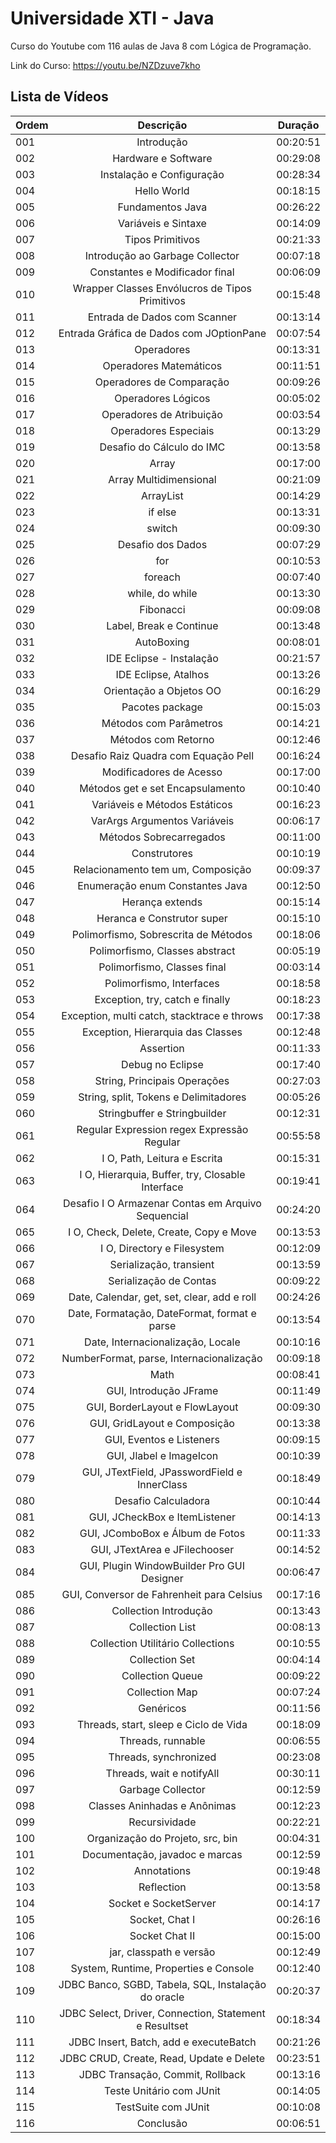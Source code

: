 # Universidade XTI - Java

Curso do Youtube com 116 aulas de Java 8 com Lógica de Programação.

Link do Curso: https://youtu.be/NZDzuve7kho

## Lista de Vídeos
 
| Ordem         | Descrição | Duração |
| ------------- |:-------------:|:-------------:|
|	001	|	Introdução	|	00:20:51	|	
|	002	|	Hardware e Software	|	00:29:08	|	
|	003	|	Instalação e Configuração	|	00:28:34	|	
|	004	|	Hello World       	|	00:18:15	|	
|	005	|	Fundamentos Java	|	00:26:22	|	
|	006	|	Variáveis e Sintaxe	|	00:14:09	|	
|	007	|	Tipos Primitivos	|	00:21:33	|	
|	008	|	Introdução ao Garbage Collector	|	00:07:18	|	
|	009	|	Constantes e Modificador final	|	00:06:09	|	
|	010	|	Wrapper Classes Envólucros de Tipos Primitivos	|	00:15:48	|	
|	011	|	Entrada de Dados com Scanner	|	00:13:14	|	
|	012	|	Entrada Gráfica de Dados com JOptionPane	|	00:07:54	|	
|	013	|	Operadores	|	00:13:31	|	
|	014	|	Operadores Matemáticos	|	00:11:51	|	
|	015	|	Operadores de Comparação	|	00:09:26	|	
|	016	|	Operadores Lógicos	|	00:05:02	|	
|	017	|	Operadores de Atribuição	|	00:03:54	|	
|	018	|	Operadores Especiais	|	00:13:29	|	
|	019	|	Desafio do Cálculo do IMC	|	00:13:58	|	
|	020	|	Array	|	00:17:00	|	
|	021	|	Array Multidimensional	|	00:21:09	|	
|	022	|	ArrayList	|	00:14:29	|	
|	023	|	if else	|	00:13:31	|	
|	024	|	switch	|	00:09:30	|	
|	025	|	Desafio dos Dados	|	00:07:29	|	
|	026	|	for	|	00:10:53	|	
|	027	|	foreach	|	00:07:40	|	
|	028	|	while, do while	|	00:13:30	|	
|	029	|	Fibonacci	|	00:09:08	|	
|	030	|	Label, Break e Continue	|	00:13:48	|	
|	031	|	AutoBoxing	|	00:08:01	|	
|	032	|	IDE Eclipse - Instalação	|	00:21:57	|	
|	033	|	IDE Eclipse, Atalhos	|	00:13:26	|	
|	034	|	Orientação a Objetos OO	|	00:16:29	|	
|	035	|	Pacotes package	|	00:15:03	|	
|	036	|	Métodos com Parâmetros	|	00:14:21	|	
|	037	|	Métodos com Retorno	|	00:12:46	|	
|	038	|	Desafio Raiz Quadra com Equação Pell	|	00:16:24	|	
|	039	|	Modificadores de Acesso	|	00:17:00	|	
|	040	|	Métodos get e set Encapsulamento	|	00:10:40	|	
|	041	|	Variáveis e Métodos Estáticos	|	00:16:23	|	
|	042	|	VarArgs Argumentos Variáveis	|	00:06:17	|	
|	043	|	Métodos Sobrecarregados	|	00:11:00	|	
|	044	|	Construtores	|	00:10:19	|	
|	045	|	Relacionamento tem um, Composição	|	00:09:37	|	
|	046	|	Enumeração enum Constantes Java	|	00:12:50	|	
|	047	|	Herança extends	|	00:15:14	|	
|	048	|	Heranca e Construtor super	|	00:15:10	|	
|	049	|	Polimorfismo, Sobrescrita de Métodos	|	00:18:06	|	
|	050	|	Polimorfismo, Classes abstract	|	00:05:19	|	
|	051	|	Polimorfismo, Classes final	|	00:03:14	|	
|	052	|	Polimorfismo, Interfaces	|	00:18:58	|	
|	053	|	Exception, try, catch e finally	|	00:18:23	|	
|	054	|	Exception, multi catch, stacktrace e throws	|	00:17:38	|	
|	055	|	Exception, Hierarquia das Classes	|	00:12:48	|	
|	056	|	Assertion	|	00:11:33	|	
|	057	|	Debug no Eclipse	|	00:17:40	|	
|	058	|	String, Principais Operações	|	00:27:03	|	
|	059	|	String, split, Tokens e Delimitadores	|	00:05:26	|	
|	060	|	Stringbuffer e Stringbuilder	|	00:12:31	|	
|	061	|	Regular Expression regex Expressão Regular	|	00:55:58	|	
|	062	|	I O, Path, Leitura e Escrita	|	00:15:31	|	
|	063	|	I O, Hierarquia, Buffer, try, Closable Interface	|	00:19:41	|	
|	064	|	Desafio I O Armazenar Contas em Arquivo Sequencial	|	00:24:20	|	
|	065	|	I O, Check, Delete, Create, Copy e Move	|	00:13:53	|	
|	066	|	I O, Directory e Filesystem	|	00:12:09	|	
|	067	|	Serialização, transient	|	00:13:59	|	
|	068	|	Serialização de Contas	|	00:09:22	|	
|	069	|	Date, Calendar, get, set, clear, add e roll	|	00:24:26	|	
|	070	|	Date, Formatação, DateFormat, format e parse	|	00:13:54	|	
|	071	|	Date, Internacionalização, Locale	|	00:10:16	|	
|	072	|	NumberFormat, parse, Internacionalização	|	00:09:18	|	
|	073	|	Math	|	00:08:41	|	
|	074	|	GUI, Introdução JFrame	|	00:11:49	|	
|	075	|	GUI, BorderLayout e FlowLayout	|	00:09:30	|	
|	076	|	GUI, GridLayout e Composição	|	00:13:38	|	
|	077	|	GUI, Eventos e Listeners	|	00:09:15	|	
|	078	|	GUI, Jlabel e ImageIcon	|	00:10:39	|	
|	079	|	GUI, JTextField, JPasswordField e InnerClass	|	00:18:49	|	
|	080	|	Desafio Calculadora	|	00:10:44	|	
|	081	|	GUI, JCheckBox e ItemListener	|	00:14:13	|	
|	082	|	GUI, JComboBox e Álbum de Fotos	|	00:11:33	|	
|	083	|	GUI, JTextArea e JFilechooser	|	00:14:52	|	
|	084	|	GUI, Plugin WindowBuilder Pro GUI Designer	|	00:06:47	|	
|	085	|	GUI, Conversor de Fahrenheit para Celsius	|	00:17:16	|	
|	086	|	Collection Introdução	|	00:13:43	|	
|	087	|	Collection List	|	00:08:13	|	
|	088	|	Collection Utilitário Collections	|	00:10:55	|	
|	089	|	Collection Set	|	00:04:14	|	
|	090	|	Collection Queue	|	00:09:22	|	
|	091	|	Collection Map	|	00:07:24	|	
|	092	|	Genéricos	|	00:11:56	|	
|	093	|	Threads, start, sleep e Ciclo de Vida	|	00:18:09	|	
|	094	|	Threads, runnable	|	00:06:55	|	
|	095	|	Threads, synchronized	|	00:23:08	|	
|	096	|	Threads, wait e notifyAll	|	00:30:11	|	
|	097	|	Garbage Collector	|	00:12:59	|	
|	098	|	Classes Aninhadas e Anônimas	|	00:12:23	|	
|	099	|	Recursividade	|	00:22:21	|	
|	100	|	Organização do Projeto, src, bin	|	00:04:31	|	
|	101	|	Documentação, javadoc e marcas	|	00:12:59	|	
|	102	|	Annotations	|	00:19:48	|	
|	103	|	Reflection	|	00:13:58	|	
|	104	|	Socket e SocketServer	|	00:14:17	|	
|	105	|	Socket, Chat I	|	00:26:16	|	
|	106	|	Socket Chat II	|	00:15:00	|	
|	107	|	jar, classpath e versão	|	00:12:49	|	
|	108	|	System, Runtime, Properties e Console	|	00:12:40	|	
|	109	|	JDBC Banco, SGBD, Tabela, SQL, Instalação do oracle	|	00:20:37	|	
|	110	|	JDBC Select, Driver, Connection, Statement e Resultset	|	00:18:34	|	
|	111	|	JDBC Insert, Batch, add e executeBatch	|	00:21:26	|	
|	112	|	JDBC CRUD, Create, Read, Update e Delete	|	00:23:51	|	
|	113	|	JDBC Transação, Commit, Rollback	|	00:13:16	|	
|	114	|	Teste Unitário com JUnit	|	00:14:05	|	
|	115	|	TestSuite com JUnit	|	00:10:08	|	
|	116	|	Conclusão	|	00:06:51	|	
